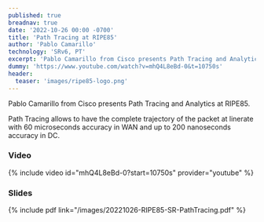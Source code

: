 ```yaml
---
published: true
breadnav: true
date: '2022-10-26 00:00 -0700'
title: 'Path Tracing at RIPE85'
author: 'Pablo Camarillo'
technology: 'SRv6, PT'
excerpt: 'Pablo Camarillo from Cisco presents Path Tracing and Analytics at RIPE85.'
dummy: 'https://www.youtube.com/watch?v=mhQ4L8eBd-0&t=10750s'
header:
  teaser: 'images/ripe85-logo.png'
---
```


Pablo Camarillo from Cisco presents Path Tracing and Analytics at RIPE85. 

Path Tracing allows to have the complete trajectory of the packet at linerate with 60 microseconds accuracy in WAN and up to 200 nanoseconds accuracy in DC. 

### Video

{% include video id="mhQ4L8eBd-0?start=10750s" provider="youtube" %}

### Slides

{% include pdf link="/images/20221026-RIPE85-SR-PathTracing.pdf" %}

